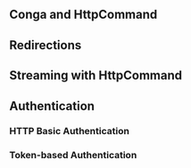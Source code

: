 ## Conga and HttpCommand
## Redirections
## Streaming with HttpCommand
## Authentication
### HTTP Basic Authentication
### Token-based Authentication